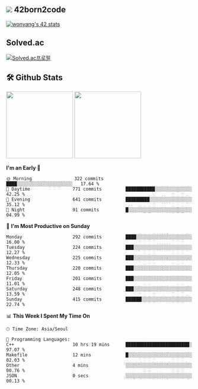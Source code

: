 
## <img src="https://img.shields.io/badge/-000000?style=flat&logo=42&logoColor=white"> 42born2code
[![wonyang's 42 stats](https://badge42.vercel.app/api/v2/cl5nhe5b6007809kydha7ht42/stats?cursusId=21&coalitionId=88)](https://profile.intra.42.fr/users/wonyang)

## Solved.ac
[![Solved.ac프로필](http://mazassumnida.wtf/api/v2/generate_badge?boj=bennyws)](https://solved.ac/bennyws)

## 🛠️ Github Stats
<p>
  <img height="180em" src="https://github-readme-stats-veggie-garden.vercel.app/api?username=gemstoneyang&show_icons=true&include_all_commits=true&bg_color=30,e96443,904e95&title_color=fff&text_color=fff">
  <img height="180em" src="https://github-readme-stats-veggie-garden.vercel.app/api/top-langs/?username=gemstoneyang&layout=compact&bg_color=30,e96443,904e95&title_color=fff&text_color=fff">
</p>

<!--START_SECTION:waka-->
**I'm an Early 🐤** 

```text
🌞 Morning                322 commits         ████░░░░░░░░░░░░░░░░░░░░░   17.64 % 
🌆 Daytime                771 commits         ███████████░░░░░░░░░░░░░░   42.25 % 
🌃 Evening                641 commits         █████████░░░░░░░░░░░░░░░░   35.12 % 
🌙 Night                  91 commits          █░░░░░░░░░░░░░░░░░░░░░░░░   04.99 % 
```
📅 **I'm Most Productive on Sunday** 

```text
Monday                   292 commits         ████░░░░░░░░░░░░░░░░░░░░░   16.00 % 
Tuesday                  224 commits         ███░░░░░░░░░░░░░░░░░░░░░░   12.27 % 
Wednesday                225 commits         ███░░░░░░░░░░░░░░░░░░░░░░   12.33 % 
Thursday                 220 commits         ███░░░░░░░░░░░░░░░░░░░░░░   12.05 % 
Friday                   201 commits         ███░░░░░░░░░░░░░░░░░░░░░░   11.01 % 
Saturday                 248 commits         ███░░░░░░░░░░░░░░░░░░░░░░   13.59 % 
Sunday                   415 commits         ██████░░░░░░░░░░░░░░░░░░░   22.74 % 
```


📊 **This Week I Spent My Time On** 

```text
🕑︎ Time Zone: Asia/Seoul

💬 Programming Languages: 
C++                      10 hrs 19 mins      ████████████████████████░   97.07 % 
Makefile                 12 mins             █░░░░░░░░░░░░░░░░░░░░░░░░   02.03 % 
Other                    4 mins              ░░░░░░░░░░░░░░░░░░░░░░░░░   00.76 % 
JSON                     0 secs              ░░░░░░░░░░░░░░░░░░░░░░░░░   00.13 % 
```


<!--END_SECTION:waka-->
